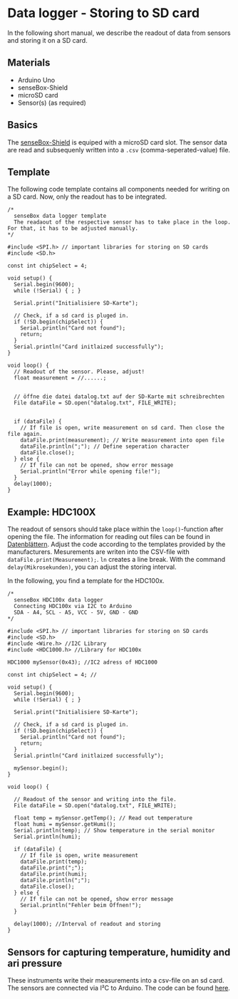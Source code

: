 # Data logger - Storing to SD card

In the following short manual, we describe the readout of data from sensors and storing it on a SD card.

## Materials
- Arduino Uno
- senseBox-Shield
- microSD card
- Sensor(s) (as required)

## Basics

The [senseBox-Shield](shields.md) is equiped with a microSD card slot.
The sensor data are read and subsequenly written into a `.csv` (comma-seperated-value) file.

## Template
The following code template contains all components needed for writing on a SD card.
Now, only the readout has to be integrated.

```arduino
/*
  senseBox data logger template
  The readaout of the respective sensor has to take place in the loop. For that, it has to be adjusted manually.
*/

#include <SPI.h> // important libraries for storing on SD cards
#include <SD.h>

const int chipSelect = 4;

void setup() {
  Serial.begin(9600);
  while (!Serial) { ; }

  Serial.print("Initialisiere SD-Karte");

  // Check, if a sd card is pluged in.
  if (!SD.begin(chipSelect)) {
    Serial.println("Card not found");
    return;
  }
  Serial.println("Card initlaized successfully");
}

void loop() {
  // Readout of the sensor. Please, adjust!
  float measurement = //......;


  // öffne die datei datalog.txt auf der SD-Karte mit schreibrechten
  File dataFile = SD.open("datalog.txt", FILE_WRITE);


  if (dataFile) {
    // If file is open, write measurement on sd card. Then close the file again.
    dataFile.print(measurement); // Write measurement into open file
    dataFile.println(";"); // Define seperation character
    dataFile.close();
  } else {
    // If file can not be opened, show error message
    Serial.println("Error while opening file!");
  }
  delay(1000);
}
```

## Example: HDC100X

The readout of sensors should take place within the `loop()`-function after opening the file.
The information for reading out files can be found in [Datenblättern](../downloads.md).
Adjust the code according to the templates provided by the manufacturers.
Mesurements are writen into the CSV-file with `dataFile.print(Measurement);`.
`ln` creates a line break.
With the command `delay(Mikrosekunden)`, you can adjust the storing interval.

In the following, you find a template for the HDC100x.

```arduino
/*
  senseBox HDC100x data logger
  Connecting HDC100x via I2C to Arduino
  SDA - A4, SCL - A5, VCC - 5V, GND - GND
*/

#include <SPI.h> // important libraries for storing on SD cards
#include <SD.h>
#include <Wire.h> //I2C Library
#include <HDC1000.h> //Library for HDC100x

HDC1000 mySensor(0x43); //IC2 adress of HDC1000

const int chipSelect = 4; //

void setup() {
  Serial.begin(9600);
  while (!Serial) { ; }

  Serial.print("Initialisiere SD-Karte");

  // Check, if a sd card is pluged in.
  if (!SD.begin(chipSelect)) {
    Serial.println("Card not found");
    return;
  }
  Serial.println("Card initlaized successfully");

  mySensor.begin();
}

void loop() {

  // Readout of the sensor and writing into the file.
  File dataFile = SD.open("datalog.txt", FILE_WRITE);

  float temp = mySensor.getTemp(); // Read out temperature
  float humi = mySensor.getHumi();
  Serial.println(temp); // Show temperature in the serial monitor
  Serial.println(humi);

  if (dataFile) {
    // If file is open, write measurement
    dataFile.print(temp);
    dataFile.print(";");
    dataFile.print(humi);
    dataFile.println(";");
    dataFile.close();
  } else {
    // If file can not be opened, show error message
    Serial.println("Fehler beim Öffnen!");
  }

  delay(1000); //Interval of readout and storing
}
```
## Sensors for capturing temperature, humidity and ari pressure
These instruments write their measurements into a csv-file on an sd card.
The sensors are connected via I²C to Arduino.
The code can be found [here](https://raw.githubusercontent.com/sensebox/resources/master/code/senseBox_Datenlogger_T_H_P.ino).
